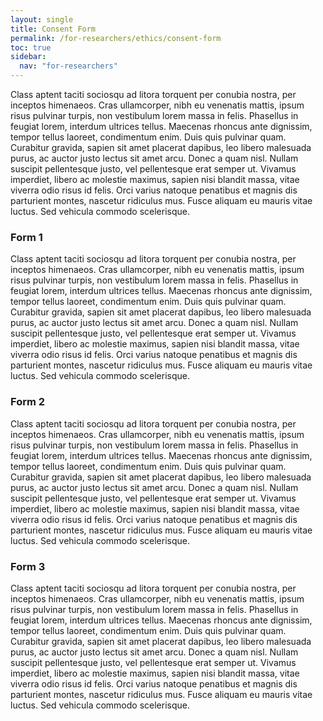 ```yaml
---
layout: single
title: Consent Form
permalink: /for-researchers/ethics/consent-form
toc: true
sidebar:
  nav: "for-researchers"
---
```


 Class aptent taciti sociosqu ad litora torquent per conubia nostra, per inceptos himenaeos. Cras ullamcorper, nibh eu venenatis mattis, ipsum risus pulvinar turpis, non vestibulum lorem massa in felis. Phasellus in feugiat lorem, interdum ultrices tellus. Maecenas rhoncus ante dignissim, tempor tellus laoreet, condimentum enim. Duis quis pulvinar quam. Curabitur gravida, sapien sit amet placerat dapibus, leo libero malesuada purus, ac auctor justo lectus sit amet arcu. Donec a quam nisl. Nullam suscipit pellentesque justo, vel pellentesque erat semper ut. Vivamus imperdiet, libero ac molestie maximus, sapien nisi blandit massa, vitae viverra odio risus id felis. Orci varius natoque penatibus et magnis dis parturient montes, nascetur ridiculus mus. Fusce aliquam eu mauris vitae luctus. Sed vehicula commodo scelerisque.

### Form 1
 
 Class aptent taciti sociosqu ad litora torquent per conubia nostra, per inceptos himenaeos. Cras ullamcorper, nibh eu venenatis mattis, ipsum risus pulvinar turpis, non vestibulum lorem massa in felis. Phasellus in feugiat lorem, interdum ultrices tellus. Maecenas rhoncus ante dignissim, tempor tellus laoreet, condimentum enim. Duis quis pulvinar quam. Curabitur gravida, sapien sit amet placerat dapibus, leo libero malesuada purus, ac auctor justo lectus sit amet arcu. Donec a quam nisl. Nullam suscipit pellentesque justo, vel pellentesque erat semper ut. Vivamus imperdiet, libero ac molestie maximus, sapien nisi blandit massa, vitae viverra odio risus id felis. Orci varius natoque penatibus et magnis dis parturient montes, nascetur ridiculus mus. Fusce aliquam eu mauris vitae luctus. Sed vehicula commodo scelerisque.


### Form 2
 
 Class aptent taciti sociosqu ad litora torquent per conubia nostra, per inceptos himenaeos. Cras ullamcorper, nibh eu venenatis mattis, ipsum risus pulvinar turpis, non vestibulum lorem massa in felis. Phasellus in feugiat lorem, interdum ultrices tellus. Maecenas rhoncus ante dignissim, tempor tellus laoreet, condimentum enim. Duis quis pulvinar quam. Curabitur gravida, sapien sit amet placerat dapibus, leo libero malesuada purus, ac auctor justo lectus sit amet arcu. Donec a quam nisl. Nullam suscipit pellentesque justo, vel pellentesque erat semper ut. Vivamus imperdiet, libero ac molestie maximus, sapien nisi blandit massa, vitae viverra odio risus id felis. Orci varius natoque penatibus et magnis dis parturient montes, nascetur ridiculus mus. Fusce aliquam eu mauris vitae luctus. Sed vehicula commodo scelerisque.

### Form 3
 
 Class aptent taciti sociosqu ad litora torquent per conubia nostra, per inceptos himenaeos. Cras ullamcorper, nibh eu venenatis mattis, ipsum risus pulvinar turpis, non vestibulum lorem massa in felis. Phasellus in feugiat lorem, interdum ultrices tellus. Maecenas rhoncus ante dignissim, tempor tellus laoreet, condimentum enim. Duis quis pulvinar quam. Curabitur gravida, sapien sit amet placerat dapibus, leo libero malesuada purus, ac auctor justo lectus sit amet arcu. Donec a quam nisl. Nullam suscipit pellentesque justo, vel pellentesque erat semper ut. Vivamus imperdiet, libero ac molestie maximus, sapien nisi blandit massa, vitae viverra odio risus id felis. Orci varius natoque penatibus et magnis dis parturient montes, nascetur ridiculus mus. Fusce aliquam eu mauris vitae luctus. Sed vehicula commodo scelerisque.
